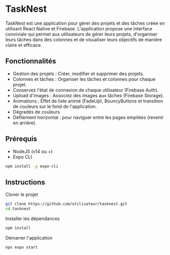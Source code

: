 # TaskNest

TaskNest est une application pour gérer des projets et des tâches créée en utilisant React Native et Firebase. L'application propose une interface conviviale qui permet aux utilisateurs de gérer leurs projets, d'organiser leurs tâches dans des colonnes et de visualiser leurs objectifs de manière claire et efficace.

## Fonctionnalités

- Gestion des projets : Créer, modifier et supprimer des projets.
- Colonnes et tâches : Organiser les tâches et colonnes pour chaque projet.
- Conservez l'état de connexion de chaque utilisateur (Firebase Auth).
- Upload d'images : Associez des images aux tâches (Firebase Storage).
- Animations : Effet de liste animé (FadeUp), BouncyButtons et transition de couleurs sur le fond de l'application.
- Dégradés de couleurs
- Défilement horizontal : pour naviguer entre les pages empilées (revenir en arrière).

## Prérequis

- NodeJS (v14 ou +)
- Expo CLI

```bash
npm install -g expo-cli
```

## Instructions

Cloner le projet

```bash
git clone https://github.com/utilisateur/tasknest.git
cd tasknest
```

Installer les dépendances

```bash
npm install
```

Démarrer l'application

```bash
npx expo start
```
